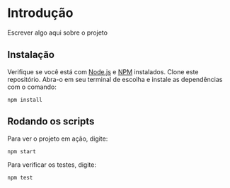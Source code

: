 # Introdução

Escrever algo aqui sobre o projeto

## Instalação

Verifique se você está com [Node.js](https://nodejs.org/en/) e [NPM](https://www.npmjs.com/) instalados.
Clone este repositório.
Abra-o em seu terminal de escolha e instale as dependências com o comando:

```
npm install
```

## Rodando os scripts

Para ver o projeto em ação, digite:

```
npm start
```

Para verificar os testes, digite:

```
npm test
```

